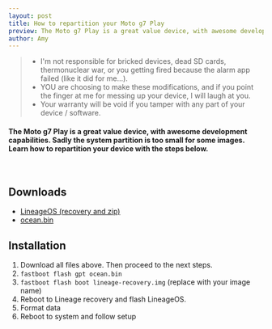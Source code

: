```yaml
---
layout: post
title: How to repartition your Moto g7 Play
preview: The Moto g7 Play is a great value device, with awesome development capabilities. Sadly the system partition is too small for some images. Learn how to repartition your device with the steps below.
author: Amy
---
```


> * I'm not responsible for bricked devices, dead SD cards, thermonuclear war, or you getting fired because the alarm app failed (like it did for me...).
> * YOU are choosing to make these modifications, and if you point the finger at me for messing up your device, I will laugh at you.
> * Your warranty will be void if you tamper with any part of your device / software.

#### The Moto g7 Play is a great value device, with awesome development capabilities. Sadly the system partition is too small for some images. Learn how to repartition your device with the steps below.

<br> 

## Downloads
* [LineageOS (recovery and zip)](https://download.lineageos.org/channel)
* [ocean.bin](https://sourceforge.net/amys-roms/files/Moto-GPTs/)

## Installation
1. Download all files above. Then proceed to the next steps.
2. `fastboot flash gpt ocean.bin`
3. `fastboot flash boot lineage-recovery.img` (replace with your image name)
4. Reboot to Lineage recovery and flash LineageOS.
5. Format data
6. Reboot to system and follow setup

<br>
